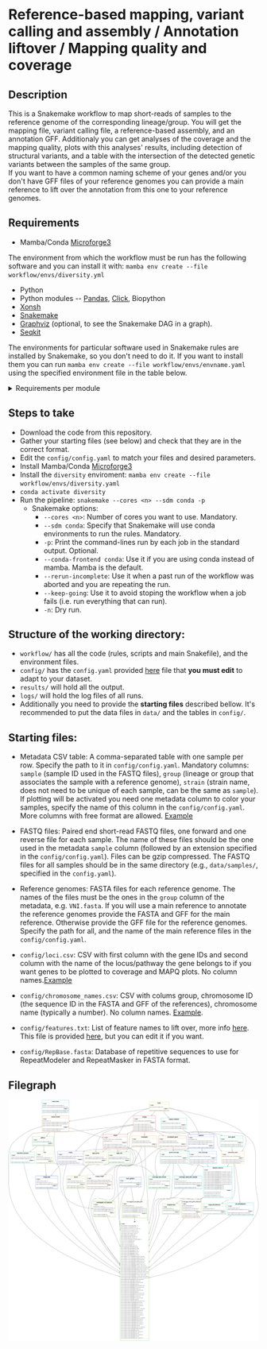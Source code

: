 
# Reference-based mapping, variant calling and assembly / Annotation liftover / Mapping quality and coverage

## Description

This is a Snakemake workflow to map short-reads of samples to the reference genome of the corresponding lineage/group. You will get the mapping file, variant calling file, a reference-based assembly, and an annotation GFF. Additionaly you can get analyses of the coverage and the mapping quality, plots with this analyses' results, including detection of structural variants, and a table with the intersection of the detected genetic variants between the samples of the same group.  
If you want to have a common naming scheme of your genes and/or you don't have GFF files of your reference genomes you can provide a main reference to lift over the annotation from this one to your reference genomes.

## Requirements

* Mamba/Conda [Microforge3](https://mamba.readthedocs.io/en/latest/installation/mamba-installation.html)

The environment from which the workflow must be run has the following software and you can install it with: `mamba env create --file workflow/envs/diversity.yml`
* Python
* Python modules -- [Pandas](https://pandas.pydata.org/), [Click](https://click.palletsprojects.com/en/8.1.x/), Biopython
* [Xonsh](https://xon.sh/)
* [Snakemake](https://snakemake.github.io/)
* [Graphviz](https://graphviz.org/) (optional, to see the Snakemake DAG in a graph).
* [Seqkit](https://bioinf.shenwei.me/seqkit/)

The environments for particular software used in Snakemake rules are installed by Snakemake, so you don't need to do it. If you want to install them you can run `mamba env create --file workflow/envs/envname.yaml` using the specified environment file in the table below. 
<details>
<summary>Requirements per module </summary> 

| Module | Software | Environment files |
| :---------------- | ----: |----: |
| Module: Annotate references|[Litoff](https://github.com/agshumate/Liftoff),[AGAT](https://github.com/NBISweden/AGAT)|`workflow/envs/liftoff.yaml`, `workflow/envs/agat.yaml`|
| Module: Main |[Snippy](https://github.com/tseemann/snippy), [Litoff](https://github.com/agshumate/Liftoff), [AGAT](https://github.com/NBISweden/AGAT)|`workflow/envs/snippy.yaml`, `workflow/envs/liftoff.yaml`, `workflow/envs/agat.yaml`|
| Module: Coverage - Quality|[Mosdepth](https://github.com/brentp/mosdepth), [Samtools](https://www.htslib.org/),[Bedtools](https://bedtools.readthedocs.io/en/latest/index.html), [RepeatMasker](https://www.repeatmasker.org/) and [RepeatModeler](https://www.repeatmasker.org/RepeatModeler/), R and R libraries -- tidyverse|`workflow/envs/depth.yaml`, `workflow/envs/samtools.yaml`, `workflow/envs/repeatmasker.yaml`, `workflow/envs/r.yaml`|
| Module: SNPs | [Samtools](https://www.htslib.org/), [Bedtools](https://bedtools.readthedocs.io/en/latest/index.html), [Bcftools](https://samtools.github.io/bcftools/bcftools.html), [Xonsh](https://xon.sh/), [Pandas](https://pandas.pydata.org/), [Click](https://click.palletsprojects.com/en/8.1.x/)|`workflow/envs/samtools.yaml`|
| Module: Plotting |[Samtools](https://www.htslib.org/), Gnuplot, matplotlib, tectonic, texlive-core, R and R libraries -- tidyverse ComplexHeatmap, svglite, scales, RColorBrewer|`workflow/envs/plot-bamstats.yaml`,`workflow/envs/r.yaml`|
</details>

## Steps to take

  * Download the code from this repository.
  * Gather your starting files (see below) and check that they are in the correct format.
  * Edit the `config/config.yaml` to match your files and desired parameters.
  * Install Mamba/Conda [Microforge3](https://mamba.readthedocs.io/en/latest/installation/mamba-installation.html)
  * Install the `diversity` enviroment: `mamba env create --file workflow/envs/diversity.yaml`
  * `conda activate diversity`
  * Run the pipeline: `snakemake --cores <n> --sdm conda -p`
    * Snakemake options:  
      * `--cores <n>`: Number of cores you want to use. Mandatory.
      * `--sdm conda`: Specify that Snakemake will use conda environments to run the rules. Mandatory.
      * `-p`: Print the command-lines run by each job in the standard output. Optional.
      * `--conda-frontend conda`: Use it if you are using conda instead of mamba. Mamba is the default.
      * `--rerun-incomplete`: Use it when a past run of the workflow was aborted and you are repeating the run.
      * `--keep-going`: Use it to avoid stoping the workflow when a job fails (i.e. run everything that can run).
      * `-n`: Dry run.

## Structure of the working directory:    
  * `workflow/` has all the code (rules, scripts and main Snakefile), and the environment files.
  * `config/` has the `config.yaml` provided [here](https://github.com/magwenelab/DiversityPipeline/blob/workflow-style/config.yaml) file that **you must edit** to adapt to your dataset.
  * `results/` will hold all the output.
  * `logs/` will hold the log files of all runs.  
  * Additionally you need to provide the **starting files** described bellow. It's recommended to put the data files in `data/` and the tables in `config/`.

## Starting files:
  * Metadata CSV table: A comma-separated table with one sample per row. Specify the path to it in `config/config.yaml`. Mandatory columns: `sample` (sample ID used in the FASTQ files), `group` (lineage or group that associates the sample with a reference genome), `strain` (strain name, does not need to be unique of each sample, can be the same as `sample`). If plotting will be activated you need  one metadata column to color your samples, specify the name of this column in the `config/config.yaml`. More columns with free format are allowed. [Example](https://github.com/magwenelab/DiversityPipeline/blob/workflow-style/config/sample_metadata.csv)
  * FASTQ files: Paired end short-read FASTQ files, one forward and one reverse file for each sample. The name of these files should be the one used in the metadata `sample` column (followed by an extension specified in the `config/config.yaml`). Files can be gzip compressed. The FASTQ files for all samples should be in the same directory (e.g., `data/samples/`, specified in the `config.yaml`).
  * Reference genomes: FASTA files for each reference genome. The names of the files must be the ones in the `group` column of the metadata, e.g. `VNI.fasta`. If you will use a main reference to annotate the reference genomes provide the FASTA and GFF for the main reference. Otherwise provide the GFF file for the reference genomes. Specify the path for all, and the name of the main reference files in the `config/config.yaml`.

  * `config/loci.csv`: CSV with first column with the gene IDs and second column with the name of the locus/pathway the gene belongs to if you want genes to be plotted to coverage and MAPQ plots.  No column names.[Example](https://github.com/magwenelab/DiversityPipeline/blob/workflow-style/config/loci.csv)
  * `config/chromosome_names.csv`: CSV with colums group, chromosome ID (the sequence ID in the FASTA and GFF of the references), chromosome name (typically a number). No column names. [Example](https://github.com/magwenelab/DiversityPipeline/blob/workflow-style/config/chromosome_names.csv).
  * `config/features.txt`: List of feature names to lift over, more info [here](https://github.com/agshumate/Liftoff?tab=readme-ov-file#feature-types). This file is provided [here](https://github.com/magwenelab/DiversityPipeline/blob/workflow-style/config/features.txt), but you can edit it if you want.
  * `config/RepBase.fasta`: Database of repetitive sequences to use for RepeatModeler and RepeatMasker in FASTA format.


## Filegraph

![Filegraph](all.svg)
